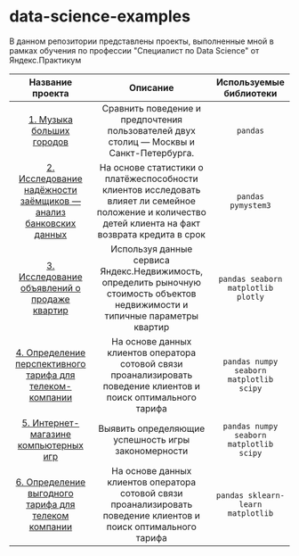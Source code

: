 # data-science-examples

В данном репозитории представлены проекты, выполненные мной в рамках обучения по профессии "Специалист по Data Science" от Яндекс.Практикум

| Название проекта | Описание | Используемые библиотеки |
| :--------------------: | :---------------------: |:---------------------------:|
| [1. Музыка больших городов](https://github.com/Artem1584/data-science-examples/tree/main/yandex-music) | Сравнить поведение и предпочтения пользователей двух столиц — Москвы и Санкт-Петербурга. | `pandas` |
| [2. Исследование надёжности заёмщиков — анализ банковских данных](https://github.com/Artem1584/data-science-examples/tree/main/bank_project) | На основе статистики о платёжеспособности клиентов исследовать влияет ли семейное положение и количество детей клиента на факт возврата кредита в срок | `pandas pymystem3`|
| [3. Исследование объявлений о продаже квартир](https://github.com/Artem1584/data-science-examples/tree/main/real_estate_project)| Используя данные сервиса Яндекс.Недвижимость, определить рыночную стоимость объектов недвижимости и типичные параметры квартир| `pandas seaborn matplotlib plotly`| 
| [4. Определение перспективного тарифа для телеком-компании](https://github.com/Artem1584/data-science-examples/tree/main/tariff_project) | На основе данных клиентов оператора сотовой связи проанализировать поведение клиентов и поиск оптимального тарифа| `pandas numpy seaborn matplotlib scipy` |
| [5. Интернет-магазине компьютерных игр](https://github.com/Artem1584/data-science-examples/tree/main/computer_games_project)| Выявить определяющие успешность игры закономерности| `pandas numpy seaborn matplotlib scipy`|
|[6. Определение выгодного тарифа для телеком компании](https://github.com/Artem1584/data-science-examples/tree/main/tariff_recommendation_project) |На основе данных клиентов оператора сотовой связи проанализировать поведение клиентов и поиск оптимального тарифа | `pandas sklearn-learn matplotlib`|
